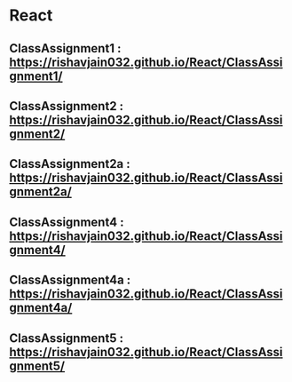 # React
## ClassAssignment1 : https://rishavjain032.github.io/React/ClassAssignment1/
## ClassAssignment2 : https://rishavjain032.github.io/React/ClassAssignment2/
## ClassAssignment2a : https://rishavjain032.github.io/React/ClassAssignment2a/
## ClassAssignment4 : https://rishavjain032.github.io/React/ClassAssignment4/
## ClassAssignment4a : https://rishavjain032.github.io/React/ClassAssignment4a/
## ClassAssignment5 : https://rishavjain032.github.io/React/ClassAssignment5/

